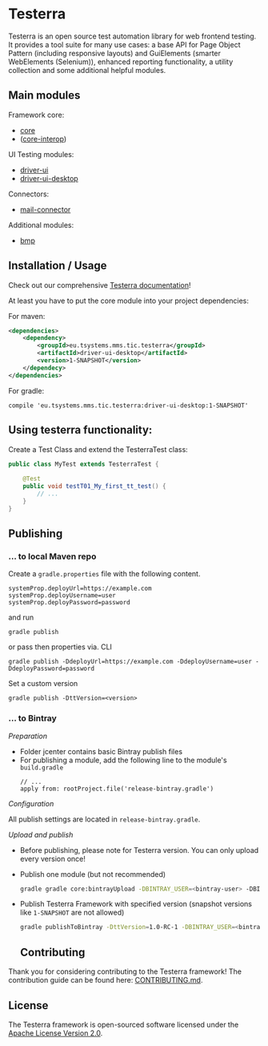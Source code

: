 # Testerra
Testerra is an open source test automation library for web frontend testing. It provides a tool suite for many use cases: 
a base API for Page Object Pattern (including responsive layouts) and GuiElements (smarter WebElements (Selenium)), 
enhanced reporting functionality, a utility collection and some additional helpful modules.

## Main modules

Framework core:
* [core](core/README.md)
* ([core-interop](core-interop/README.md))

UI Testing modules:
* [driver-ui](driver-ui/README.md)
* [driver-ui-desktop](driver-ui-desktop/README.md)

Connectors:
* [mail-connector](mail-connector/README.md)

Additional modules:
* [bmp](bmp/README.md)

## Installation / Usage

Check out our comprehensive [Testerra documentation](https://tapas-docs.s3.eu-central-1.amazonaws.com/testerra/latest/index.html)!

At least you have to put the core module into your project dependencies:

For maven:

```xml
<dependencies>
    <dependency>
        <groupId>eu.tsystems.mms.tic.testerra</groupId>
        <artifactId>driver-ui-desktop</artifactId>
        <version>1-SNAPSHOT</version>
    </dependecy>
</dependencies>
```

For gradle:
```text
compile 'eu.tsystems.mms.tic.testerra:driver-ui-desktop:1-SNAPSHOT'
```

## Using testerra functionality:

Create a Test Class and extend the TesterraTest class:

```java
public class MyTest extends TesterraTest {
    
    @Test
    public void testT01_My_first_tt_test() {
        // ...
    }
}
```
## Publishing

### ... to local Maven repo

Create a `gradle.properties` file with the following content.
```properties
systemProp.deployUrl=https://example.com
systemProp.deployUsername=user
systemProp.deployPassword=password
```
and run
```shell script
gradle publish
```
or pass then properties via. CLI
```shell script
gradle publish -DdeployUrl=https://example.com -DdeployUsername=user -DdeployPassword=password
```

Set a custom version
```shell script
gradle publish -DttVersion=<version>
```

### ... to Bintray

_Preparation_

* Folder jcenter contains basic Bintray publish files
* For publishing a module, add the following line to the module's ``build.gradle``
  ````
  // ...
  apply from: rootProject.file('release-bintray.gradle')
  ````

_Configuration_

All publish settings are located in ``release-bintray.gradle``.


_Upload and publish_

* Before publishing, please note for Testerra version. You can only upload every version once!
* Publish one module (but not recommended)
  ```sh
  gradle gradle core:bintrayUpload -DBINTRAY_USER=<bintray-user> -DBINTRAY_API_KEY=<bintray-api-key>
  ```
* Publish Testerra Framework with specified version (snapshot versions like `1-SNAPSHOT` are not allowed)
  ```sh
  gradle publishToBintray -DttVersion=1.0-RC-1 -DBINTRAY_USER=<bintray-user> -DBINTRAY_API_KEY=<bintray-api-key>
  ```
  
  ## Contributing
Thank you for considering contributing to the Testerra framework! The contribution guide can be found here: [CONTRIBUTING.md](CONTRIBUTING.md).

## License
The Testerra framework is open-sourced software licensed under the [Apache License Version 2.0](LICENSE).

